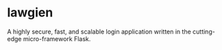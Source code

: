 # lawgien
A highly secure, fast, and scalable login application written in the cutting-edge micro-framework Flask.

